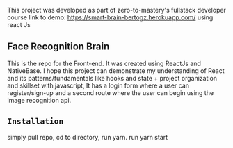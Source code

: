 This project was developed as part of zero-to-mastery's fullstack developer course
link to demo: https://smart-brain-bertogz.herokuapp.com/
using react Js

## Face Recognition Brain

This is the repo for the Front-end.
It was created using ReactJs and NativeBase.
I hope this project can demonstrate my understanding of
React and its patterns/fundamentals like hooks and state + project organization and skillset with javascript,
It has a login form where a user can register/sign-up
and a second route where the user can begin using the image recognition api.

## `Installation`

simply pull repo, cd to directory, run yarn. run yarn start

